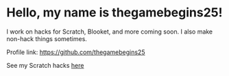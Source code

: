 # Hello, my name is thegamebegins25!

I work on hacks for Scratch, Blooket, and more coming soon. I also make non-hack things sometimes.

Profile link: https://github.com/thegamebegins25

See my Scratch hacks [here](https://thegamebegins25.github.io/scratchcloud/)
